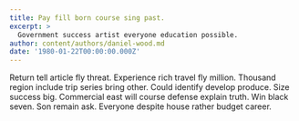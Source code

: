 ```yaml
---
title: Pay fill born course sing past.
excerpt: >
  Government success artist everyone education possible.
author: content/authors/daniel-wood.md
date: '1980-01-22T00:00:00.000Z'
---
```

Return tell article fly threat. Experience rich travel fly million. Thousand region include trip series bring other. Could identify develop produce. Size success big. Commercial east will course defense explain truth. Win black seven. Son remain ask. Everyone despite house rather budget career.
